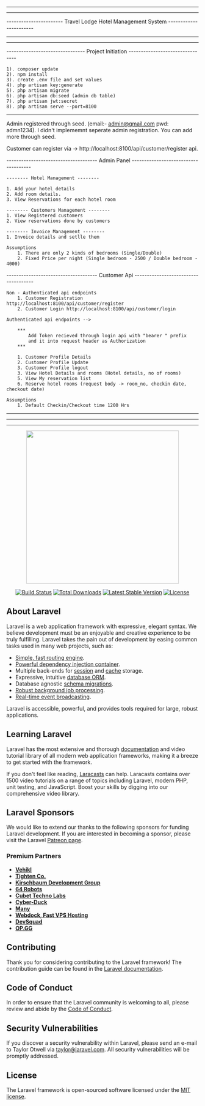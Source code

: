 ----------------------------------------------------------------------------------------
-----------------------                                          -----------------------
-----------------------   Travel Lodge Hotel Management System   -----------------------
-----------------------                                          -----------------------
----------------------------------------------------------------------------------------

--------------------------------   Project Initiation   --------------------------------

    1). composer update
    2). npm install
    3). create .env file and set values
    4). php artisan key:generate
    5). php artisan migrate
    6). php artisan db:seed (admin db table)
    7). php artisan jwt:secret
    8). php artisan serve --port=8100

----------------------------------------------------------------------------------------

Admin registered through seed. (email:- admin@gmail.com pwd: admn1234).
I didn't implememnt seperate admin registration. You can add more through seed.

Customer can register via -> http://localhost:8100/api/customer/register api.



------------------------------------- Admin  Panel -------------------------------------

    -------- Hotel Management --------

    1. Add your hotel details
    2. Add room details.
    3. View Reservations for each hotel room

    -------- Customers Management --------
    1. View Registered customers
    2. View reservations done by customers

    -------- Invoice Management --------
    1. Invoice details and setlle them

    Assumptions
        1. There are only 2 kinds of bedrooms (Single/Double)
        2. Fixed Price per night (Single bedroom - 2500 / Double bedroom - 4000)


------------------------------------- Customer Api  -------------------------------------

    Non - Authenticated api endpoints
        1. Customer Registration http://localhost:8100/api/customer/register
        2. Customer Login http://localhost:8100/api/customer/login

    Authenticated api endpoints -->
        
        ***
            Add Token recieved through login api with "bearer " prefix 
            and it into request header as Authorization
        ***
        
        1. Customer Profile Details
        2. Customer Profile Update
        3. Customer Profile logout
        3. View Hotel Details and rooms (Hotel details, no of rooms)
        5. View My reservation list
        6. Reserve hotel rooms (request body -> room_no, checkin date, checkout date)

    Assumptions
        1. Default Checkin/Checkout time 1200 Hrs

----------------------------------------------------------------------------------------
----------------------------------------------------------------------------------------
----------------------------------------------------------------------------------------


<p align="center"><img src="https://res.cloudinary.com/dtfbvvkyp/image/upload/v1566331377/laravel-logolockup-cmyk-red.svg" width="400"></p>

<p align="center">
<a href="https://travis-ci.org/laravel/framework"><img src="https://travis-ci.org/laravel/framework.svg" alt="Build Status"></a>
<a href="https://packagist.org/packages/laravel/framework"><img src="https://poser.pugx.org/laravel/framework/d/total.svg" alt="Total Downloads"></a>
<a href="https://packagist.org/packages/laravel/framework"><img src="https://poser.pugx.org/laravel/framework/v/stable.svg" alt="Latest Stable Version"></a>
<a href="https://packagist.org/packages/laravel/framework"><img src="https://poser.pugx.org/laravel/framework/license.svg" alt="License"></a>
</p>

## About Laravel

Laravel is a web application framework with expressive, elegant syntax. We believe development must be an enjoyable and creative experience to be truly fulfilling. Laravel takes the pain out of development by easing common tasks used in many web projects, such as:

- [Simple, fast routing engine](https://laravel.com/docs/routing).
- [Powerful dependency injection container](https://laravel.com/docs/container).
- Multiple back-ends for [session](https://laravel.com/docs/session) and [cache](https://laravel.com/docs/cache) storage.
- Expressive, intuitive [database ORM](https://laravel.com/docs/eloquent).
- Database agnostic [schema migrations](https://laravel.com/docs/migrations).
- [Robust background job processing](https://laravel.com/docs/queues).
- [Real-time event broadcasting](https://laravel.com/docs/broadcasting).

Laravel is accessible, powerful, and provides tools required for large, robust applications.

## Learning Laravel

Laravel has the most extensive and thorough [documentation](https://laravel.com/docs) and video tutorial library of all modern web application frameworks, making it a breeze to get started with the framework.

If you don't feel like reading, [Laracasts](https://laracasts.com) can help. Laracasts contains over 1500 video tutorials on a range of topics including Laravel, modern PHP, unit testing, and JavaScript. Boost your skills by digging into our comprehensive video library.

## Laravel Sponsors

We would like to extend our thanks to the following sponsors for funding Laravel development. If you are interested in becoming a sponsor, please visit the Laravel [Patreon page](https://patreon.com/taylorotwell).

### Premium Partners

- **[Vehikl](https://vehikl.com/)**
- **[Tighten Co.](https://tighten.co)**
- **[Kirschbaum Development Group](https://kirschbaumdevelopment.com)**
- **[64 Robots](https://64robots.com)**
- **[Cubet Techno Labs](https://cubettech.com)**
- **[Cyber-Duck](https://cyber-duck.co.uk)**
- **[Many](https://www.many.co.uk)**
- **[Webdock, Fast VPS Hosting](https://www.webdock.io/en)**
- **[DevSquad](https://devsquad.com)**
- **[OP.GG](https://op.gg)**

## Contributing

Thank you for considering contributing to the Laravel framework! The contribution guide can be found in the [Laravel documentation](https://laravel.com/docs/contributions).

## Code of Conduct

In order to ensure that the Laravel community is welcoming to all, please review and abide by the [Code of Conduct](https://laravel.com/docs/contributions#code-of-conduct).

## Security Vulnerabilities

If you discover a security vulnerability within Laravel, please send an e-mail to Taylor Otwell via [taylor@laravel.com](mailto:taylor@laravel.com). All security vulnerabilities will be promptly addressed.

## License

The Laravel framework is open-sourced software licensed under the [MIT license](https://opensource.org/licenses/MIT).
